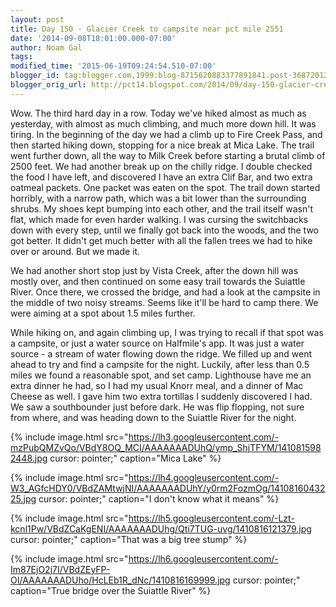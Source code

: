 ```yaml
---
layout: post
title: Day 150 - Glacier Creek to campsite near pct mile 2551
date: '2014-09-08T18:01:00.000-07:00'
author: Noam Gal
tags:
modified_time: '2015-06-19T09:24:54.510-07:00'
blogger_id: tag:blogger.com,1999:blog-8715620883377891841.post-3687201250993979596
blogger_orig_url: http://pct14.blogspot.com/2014/09/day-150-glacier-creek-to-campsite-near.html
---
```


 Wow. The third hard day in a row. Today we've hiked almost as much as yesterday, with almost as much climbing, and
 much more down hill. It was tiring.
 In the beginning of the day we had a climb up to Fire Creek Pass, and then
 started hiking down, stopping for a nice break at Mica Lake. The trail went further down, all the way to Milk Creek
 before starting a brutal climb of 2500 feet.
 We had another break up on the chilly ridge. I double checked the
 food I have left, and discovered I have an extra Clif Bar, and two extra oatmeal packets. One packet was eaten on
 the spot.
 The trail down started horribly, with a narrow path, which was a bit lower than the surrounding
 shrubs. My shoes kept bumping into each other, and the trail itself wasn't flat, which made for even harder walking.
 I was cursing the switchbacks down with every step, until we finally got back into the woods, and the two got
 better.
 It didn't get much better with all the fallen trees we had to hike over or around. But we made it.

 We had another short stop just by Vista Creek, after the down hill was mostly over, and then continued on some easy
 trail towards the Suiattle River. Once there, we crossed the bridge, and had a look at the campsite in the middle of
 two noisy streams. Seems like it'll be hard to camp there. We were aiming at a spot about 1.5 miles further.

 While hiking on, and again climbing up, I was trying to recall if that spot was a campsite, or just a water source
 on Halfmile's app. It was just a water source - a stream of water flowing down the ridge. We filled up and went
 ahead to try and find a campsite for the night.
 Luckily, after less than 0.5 miles we found a reasonable spot,
 and set camp. Lighthouse have me an extra dinner he had, so I had my usual Knorr meal, and a dinner of Mac 
 Cheese as well. I gave him two extra tortillas I suddenly discovered I had.
 We saw a southbounder just before
 dark. He was flip flopping, not sure from where, and was heading down to the Suiattle River for the night.


{% include image.html src="https://lh3.googleusercontent.com/-mzPubQMZvQo/VBdY8OQ_MCI/AAAAAAADUhQ/ymp_ShjTFYM/1410815982448.jpg cursor: pointer;" caption="Mica Lake" %}


{% include image.html src="https://lh4.googleusercontent.com/-W3_AGfcHDY0/VBdZAMtwjNI/AAAAAAADUhY/y0rm2FozmOg/1410816043225.jpg cursor: pointer;" caption="I don't know what it means" %}


{% include image.html src="https://lh5.googleusercontent.com/-Lzt-kcnl1Pw/VBdZCaKgENI/AAAAAAADUhg/Qti7TUG-uvg/1410816121379.jpg cursor: pointer;" caption="That was a big tree stump" %}


{% include image.html src="https://lh6.googleusercontent.com/-Im87EjO2j7I/VBdZEyFP-OI/AAAAAAADUho/HcLEb1R_dNc/1410816169999.jpg cursor: pointer;" caption="True bridge over the Suiattle River" %}

